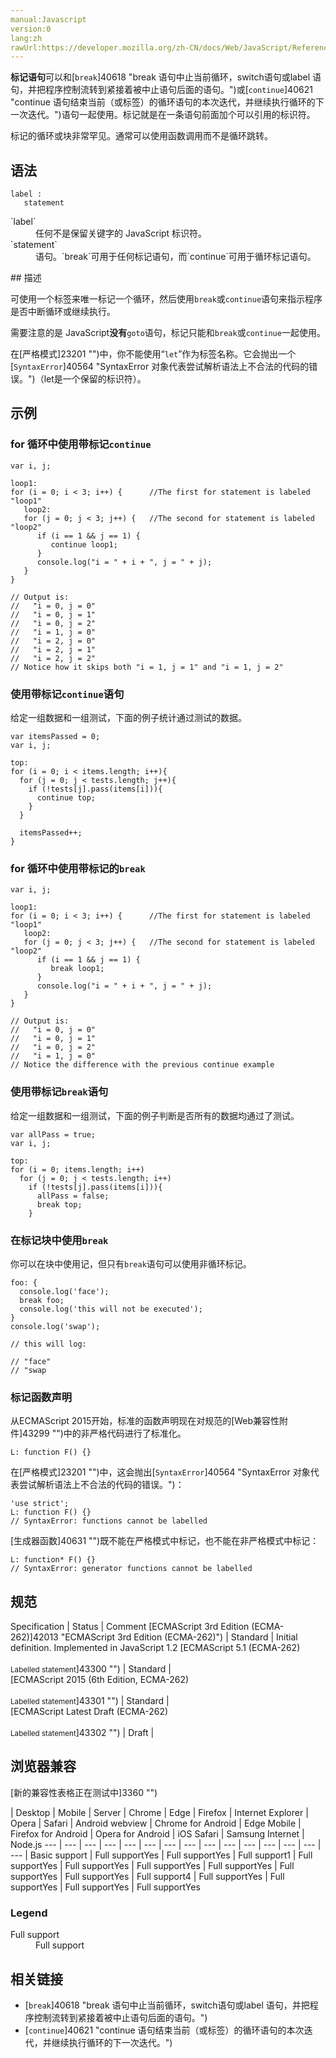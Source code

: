 ```yaml
---
manual:Javascript
version:0
lang:zh
rawUrl:https://developer.mozilla.org/zh-CN/docs/Web/JavaScript/Reference/Statements/label
---
```







**标记语句**可以和[`break`]40618 "break 语句中止当前循环，switch语句或label 语句，并把程序控制流转到紧接着被中止语句后面的语句。")或[`continue`]40621 "continue 语句结束当前（或标签）的循环语句的本次迭代，并继续执行循环的下一次迭代。")语句一起使用。标记就是在一条语句前面加个可以引用的标识符。



标记的循环或块非常罕见。通常可以使用函数调用而不是循环跳转。



## 语法<a name="Syntax"></a>

```
label :
   statement

```
<dl><dt id=''>`label`</dt><dd>任何不是保留关键字的 JavaScript 标识符。</dd><dt id=''>`statement`</dt><dd>语句。`break`可用于任何标记语句，而`continue`可用于循环标记语句。</dd></dl>
## 描述<a name="Description"></a>


可使用一个标签来唯一标记一个循环，然后使用`break`或`continue`语句来指示程序是否中断循环或继续执行。



需要注意的是 JavaScript**没有**`goto`语句，标记只能和`break`或`continue`一起使用。



在[严格模式]23201 "")中，你不能使用“`let`”作为标签名称。它会抛出一个[`SyntaxError`]40564 "SyntaxError 对象代表尝试解析语法上不合法的代码的错误。")（let是一个保留的标识符）。


## 示例<a name="Examples"></a>

### for 循环中使用带标记`continue`<a name="for_循环中使用带标记_continue"></a>

```
var i, j;

loop1:
for (i = 0; i < 3; i++) {      //The first for statement is labeled "loop1"
   loop2:
   for (j = 0; j < 3; j++) {   //The second for statement is labeled "loop2"
      if (i == 1 && j == 1) {
         continue loop1;
      }
      console.log("i = " + i + ", j = " + j);
   }
}

// Output is:
//   "i = 0, j = 0"
//   "i = 0, j = 1"
//   "i = 0, j = 2"
//   "i = 1, j = 0"
//   "i = 2, j = 0"
//   "i = 2, j = 1"
//   "i = 2, j = 2"
// Notice how it skips both "i = 1, j = 1" and "i = 1, j = 2"
```

### 使用带标记`continue`语句<a name="Example_2"></a>


给定一组数据和一组测试，下面的例子统计通过测试的数据。


```
var itemsPassed = 0;
var i, j;

top:
for (i = 0; i < items.length; i++){
  for (j = 0; j < tests.length; j++){
    if (!tests[j].pass(items[i])){
      continue top;
    }
  }

  itemsPassed++;
}
```

### for 循环中使用带标记的`break`<a name="for_循环中使用带标记的break"></a>

```
var i, j;

loop1:
for (i = 0; i < 3; i++) {      //The first for statement is labeled "loop1"
   loop2:
   for (j = 0; j < 3; j++) {   //The second for statement is labeled "loop2"
      if (i == 1 && j == 1) {
         break loop1;
      }
      console.log("i = " + i + ", j = " + j);
   }
}

// Output is:
//   "i = 0, j = 0"
//   "i = 0, j = 1"
//   "i = 0, j = 2"
//   "i = 1, j = 0"
// Notice the difference with the previous continue example
```

### 使用带标记`break`语句<a name="Example_3"></a>


给定一组数据和一组测试，下面的例子判断是否所有的数据均通过了测试。


```
var allPass = true;
var i, j;

top:
for (i = 0; items.length; i++)
  for (j = 0; j < tests.length; i++)
    if (!tests[j].pass(items[i])){
      allPass = false;
      break top;
    }
```

### 在标记块中使用`break`<a name="在标记块中使用_break"></a>


你可以在块中使用记，但只有`break`语句可以使用非循环标记。


```
foo: {
  console.log('face');
  break foo;
  console.log('this will not be executed');
}
console.log('swap');

// this will log:

// "face"
// "swap
```

### 标记函数声明<a name="标记函数声明"></a>


从ECMAScript 2015开始，标准的函数声明现在对规范的[Web兼容性附件]43299 "")中的非严格代码进行了标准化。


```
L: function F() {}
```


在[严格模式]23201 "")中，这会抛出[`SyntaxError`]40564 "SyntaxError 对象代表尝试解析语法上不合法的代码的错误。")：


```
'use strict';
L: function F() {}
// SyntaxError: functions cannot be labelled
```


[生成器函数]40631 "")既不能在严格模式中标记，也不能在非严格模式中标记：


```
L: function* F() {}
// SyntaxError: generator functions cannot be labelled
```

## 规范<a name="规范"></a>

Specification | Status | Comment 
[ECMAScript 3rd Edition (ECMA-262)]42013 "ECMAScript 3rd Edition (ECMA-262)") | Standard | Initial definition. Implemented in JavaScript 1.2 
[ECMAScript 5.1 (ECMA-262)<br></br><small>Labelled statement</small>]43300 "") | Standard |  
[ECMAScript 2015 (6th Edition, ECMA-262)<br></br><small>Labelled statement</small>]43301 "") | Standard |  
[ECMAScript Latest Draft (ECMA-262)<br></br><small>Labelled statement</small>]43302 "") | Draft |  


## 浏览器兼容<a name="浏览器兼容"></a>
[新的兼容性表格正在测试中<i></i>]3360 "")

 | <abbr>Desktop<i></i></abbr> | <abbr>Mobile<i></i></abbr> | <abbr>Server<i></i></abbr> 
 | <abbr>Chrome<i></i></abbr> | <abbr>Edge<i></i></abbr> | <abbr>Firefox<i></i></abbr> | <abbr>Internet Explorer<i></i></abbr> | <abbr>Opera<i></i></abbr> | <abbr>Safari<i></i></abbr> | <abbr>Android webview<i></i></abbr> | <abbr>Chrome for Android<i></i></abbr> | <abbr>Edge Mobile<i></i></abbr> | <abbr>Firefox for Android<i></i></abbr> | <abbr>Opera for Android<i></i></abbr> | <abbr>iOS Safari<i></i></abbr> | <abbr>Samsung Internet<i></i></abbr> | <abbr>Node.js<i></i></abbr> 
 ---  |  ---  |  ---  |  ---  |  ---  |  ---  |  ---  |  ---  |  ---  |  ---  |  ---  |  ---  |  ---  |  ---  |  ---  | 
Basic support | <abbr>Full support</abbr>Yes | <abbr>Full support</abbr>Yes | <abbr>Full support</abbr>1 | <abbr>Full support</abbr>Yes | <abbr>Full support</abbr>Yes | <abbr>Full support</abbr>Yes | <abbr>Full support</abbr>Yes | <abbr>Full support</abbr>Yes | <abbr>Full support</abbr>Yes | <abbr>Full support</abbr>4 | <abbr>Full support</abbr>Yes | <abbr>Full support</abbr>Yes | <abbr>Full support</abbr>Yes | <abbr>Full support</abbr>Yes 


### Legend<a name="Legend"></a>
<dl><dt id=''><abbr>Full support</abbr></dt><dd>Full support</dd></dl>

## 相关链接<a name="See_also"></a>

* [`break`]40618 "break 语句中止当前循环，switch语句或label 语句，并把程序控制流转到紧接着被中止语句后面的语句。")
* [`continue`]40621 "continue 语句结束当前（或标签）的循环语句的本次迭代，并继续执行循环的下一次迭代。")



